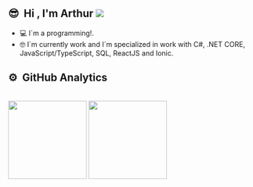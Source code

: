 ## 😎 &nbsp;Hi , I'm Arthur ![](https://komarev.com/ghpvc/?username=ArturRod)
 - 💻 I´m a programming!.
 - 🤓 I´m currently work and I´m specialized in work with C#, .NET CORE, JavaScript/TypeScript, SQL, ReactJS and Ionic.
## ⚙️ &nbsp;GitHub Analytics
<br>

<div align="left">
  <img height="160" src="https://github-readme-stats.vercel.app/api?username=ArturRod&show_icons=true&count_private=true&theme=vision-friendly-white&locale=en" > 
  <img height="160" src="https://github-readme-stats.vercel.app/api/top-langs/?username=ArturRod&layout=compact&lang&theme=vision-friendly-white&locale=en" >
  <!--<img src="https://github-readme-streak-stats.herokuapp.com/?user=ArturRod&locale=en" >-->
</div>
<!--
## 🛠 &nbsp;Tech Stack

<br>

![HTML](https://img.shields.io/badge/-HTML-05122A?style=flat&logo=HTML5)&nbsp;
![CSS](https://img.shields.io/badge/-CSS-05122A?style=flat&logo=CSS3&logoColor=1572B6)&nbsp;
![JavaScript](https://img.shields.io/badge/-JavaScript-05122A?style=flat&logo=javascript)&nbsp;
![React](https://img.shields.io/badge/-React-05122A?style=flat&logo=react)&nbsp;
![Git](https://img.shields.io/badge/-Git-05122A?style=flat&logo=git)&nbsp;
![GitHub](https://img.shields.io/badge/-GitHub-05122A?style=flat&logo=github)&nbsp;
![Visual Studio Code](https://img.shields.io/badge/-Visual%20Studio%20Code-05122A?style=flat&logo=visual-studio-code&logoColor=007ACC)&nbsp;

<br>

##  💬 &nbsp;Social Links

<br>

<p align="left" style="background:yellow">
  <a href="https://linkedin.com/in/wanderson-dutra" target="_blank">
    <img align="center" src="https://img.shields.io/badge/-Dutra-05122A?style=flat&logo=linkedin" alt="linkedin"/>
  </a>
  <a href="https://www.instagram.com/dutra_g07" target="_blank">
   <img align="center" src="https://img.shields.io/badge/-dutra_g07-05122A?style=flat&logo=instagram" alt="instagram"/>
  </a>
  <a href="https://www.youtube.com/user/wandersonrochadutra " target="_blank">
   <img align="center" src="https://img.shields.io/badge/-dutra -05122A?style=flat&logo=youtube" alt="youtube"/>
  </a>
</p>

-->
